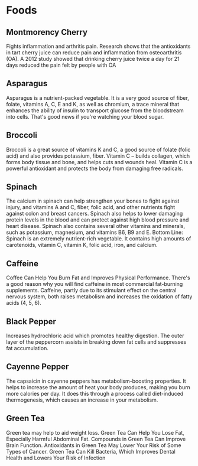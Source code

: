 # Foods

##  Montmorency Cherry
Fights inflammation and arthritis pain. Research shows that the antioxidants in tart cherry juice can reduce pain and inflammation from osteoarthritis (OA). A 2012 study showed that drinking cherry juice twice a day for 21 days reduced the pain felt by people with OA

##  Asparagus
Asparagus is a nutrient-packed vegetable. It is a very good source of fiber, folate, vitamins A, C, E and K, as well as chromium, a trace mineral that enhances the ability of insulin to transport glucose from the bloodstream into cells. That's good news if you're watching your blood sugar.

##  Broccoli
Broccoli is a great source of vitamins K and C, a good source of folate (folic acid) and also provides potassium, fiber. Vitamin C – builds collagen, which forms body tissue and bone, and helps cuts and wounds heal. Vitamin C is a powerful antioxidant and protects the body from damaging free radicals.

##  Spinach
The calcium in spinach can help strengthen your bones to fight against injury, and vitamins A and C, fiber, folic acid, and other nutrients fight against colon and breast cancers. Spinach also helps to lower damaging protein levels in the blood and can protect against high blood pressure and heart disease. Spinach also contains several other vitamins and minerals, such as potassium, magnesium, and vitamins B6, B9 and E. Bottom Line: Spinach is an extremely nutrient-rich vegetable. It contains high amounts of carotenoids, vitamin C, vitamin K, folic acid, iron, and calcium.

##  Caffeine
Coffee Can Help You Burn Fat and Improves Physical Performance. There's a good reason why you will find caffeine in most commercial fat-burning supplements. Caffeine, partly due to its stimulant effect on the central nervous system, both raises metabolism and increases the oxidation of fatty acids (4, 5, 6).

##  Black Pepper
Increases hydrochloric acid which promotes healthy digestion. The outer layer of the peppercorn assists in breaking down fat cells and suppresses fat accumulation.


##  Cayenne Pepper
The capsaicin in cayenne peppers has metabolism-boosting properties. It helps to increase the amount of heat your body produces, making you burn more calories per day. It does this through a process called diet-induced thermogenesis, which causes an increase in your metabolism.

##  Green Tea
Green tea may help to aid weight loss. Green Tea Can Help You Lose Fat, Especially Harmful Abdominal Fat. Compounds in Green Tea Can Improve Brain Function. Antioxidants in Green Tea May Lower Your Risk of Some Types of Cancer. Green Tea Can Kill Bacteria, Which Improves Dental Health and Lowers Your Risk of Infection

